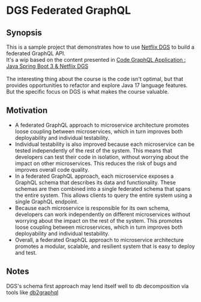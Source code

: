 # DGS Federated GraphQL

## Synopsis

This is a sample project that demonstrates how to use [Netflix DGS](https://netflix.github.io/dgs/) to build a federated
GraphQL API.  
It's a wip based on the content presented in [Code GraphQL Application : Java Spring Boot 3 & Netflix DGS  
](https://www.udemy.com/course/code-graphql-application-with-java-spring-boot-netflix-dgs/)   
The interesting thing about the course is the code isn't optimal, but that provides opportunities to refactor and
explore Java 17 language features.   
But the specific focus on DGS is what makes the course valuable.

## Motivation

* A federated GraphQL approach to microservice architecture promotes loose coupling between microservices, which in turn
  improves both deployability and individual testability.
* Individual testability is also improved because each microservice can be tested independently of the rest of the
  system. This means that developers can test their code in isolation, without worrying about the impact on other
  microservices. This reduces the risk of bugs and improves overall code quality.
* In a federated GraphQL approach, each microservice exposes a GraphQL schema that describes its data and functionality.
  These schemas are then combined into a single federated schema that spans the entire system. This allows clients to
  query the entire system using a single GraphQL endpoint.
* Because each microservice is responsible for its own schema, developers can work independently on different
  microservices without worrying about the impact on the rest of the system. This promotes loose coupling between
  microservices, which in turn improves both deployability and individual testability.
* Overall, a federated GraphQL approach to microservice architecture promotes a modular, scalable, and resilient system
  that is easy to deploy and test.
 
 ## Notes
 
 DGS's schema first approach may lend itself well to db decomposition via tools like [db2graphql](https://github.com/taviroquai/db2graphql)
  
  

